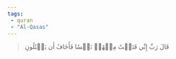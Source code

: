 ```yaml
---
tags: 
 - quran 
 - "Al-Qasas"
---
```


> قَالَ رَبِّ إِنِّي قَتَلۡتُ مِنۡهُمۡ نَفۡسٗا فَأَخَافُ أَن يَقۡتُلُونِ
